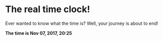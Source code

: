 # The real time clock!

Ever wanted to know what the time is? Well, your journey is about to end!

**The time is Nov 07, 2017, 20:25**